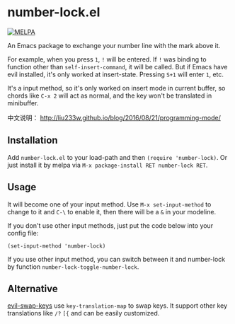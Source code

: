 # number-lock.el
[![MELPA](https://melpa.org/packages/number-lock-badge.svg)](https://melpa.org/#/number-lock)

An Emacs package to exchange your number line with the mark above it.

For example, when you press `1`, `!` will be entered.
If `!` was binding to function other than `self-insert-command`, it will be
called.  But if Emacs have evil installed, it's only worked at insert-state.
Pressing `S+1` will enter `1`, etc.

It's a input method, so it's only worked on insert mode in current buffer,
so chords like `C-x 2` will act as normal, and the key won't be translated
in minibuffer.

中文说明： http://liu233w.github.io/blog/2016/08/21/programming-mode/

## Installation
Add `number-lock.el` to your load-path and then `(require 'number-lock)`.
Or just install it by melpa via `M-x package-install RET number-lock RET`.

## Usage
It will become one of your input method. Use `M-x set-input-method` to change to it
and `C-\` to enable it, then there will be a `&` in your modeline.

If you don't use other input methods, just put the code below into your config file:
``` emacs-lisp
(set-input-method 'number-lock)
```

If you use other input method, you can switch between it and number-lock by function
`number-lock-toggle-number-lock`.

## Alternative
[evil-swap-keys](https://github.com/wbolster/evil-swap-keys) use `key-translation-map` 
to swap keys. It support other key translations like `/?` `[{` and can be easily customized.
